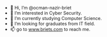 - 👋 Hi, I’m @ocman-nazir-briet
- 👀 I’m interested in Cyber Security.
- 🌱 I’m currently studying Computer Science.
- 💞️ I’m looking for graduates from IT field. 
- 📫 go to www.briets.com to reach me.

<!---
ocman-nazir-briet/ocman-nazir-briet is a ✨ special ✨ repository because its `README.md` (this file) appears on your GitHub profile.
You can click the Preview link to take a look at your changes.
--->

